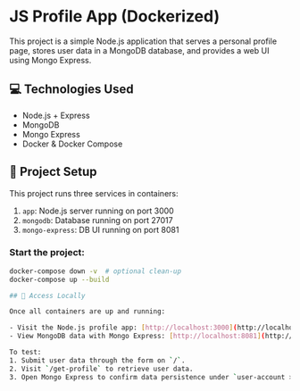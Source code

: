 # JS Profile App (Dockerized)

This project is a simple Node.js application that serves a personal profile page, stores user data in a MongoDB database, and provides a web UI using Mongo Express.

## 💻 Technologies Used
- Node.js + Express
- MongoDB
- Mongo Express
- Docker & Docker Compose

## 🐳 Project Setup

This project runs three services in containers:
1. `app`: Node.js server running on port 3000
2. `mongodb`: Database running on port 27017
3. `mongo-express`: DB UI running on port 8081

### Start the project:

```bash
docker-compose down -v  # optional clean-up
docker-compose up --build

## 🚀 Access Locally

Once all containers are up and running:

- Visit the Node.js profile app: [http://localhost:3000](http://localhost:3000)
- View MongoDB data with Mongo Express: [http://localhost:8081](http://localhost:8081)

To test:
1. Submit user data through the form on `/`.
2. Visit `/get-profile` to retrieve user data.
3. Open Mongo Express to confirm data persistence under `user-account > users`.
